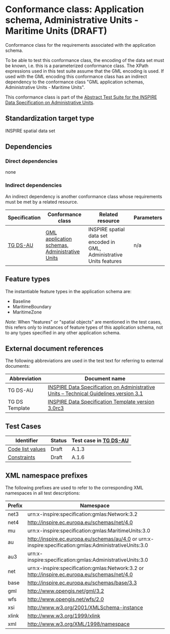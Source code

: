 # Conformance class: Application schema, Administrative Units - Maritime Units (DRAFT)

Conformance class for the requirements associated with the application schema. 

To be able to test this conformance class, the encoding of the data set must be known, i.e. this is a parameterized conformance class. The XPath expressions used in this test suite assume that the GML encoding is used. If used with the GML encoding this conformance class has an indirect dependency to the conformance class "GML application schemas, Administrative Units - Maritime Units".

This conformance class is part of the [Abstract Test Suite for the INSPIRE Data Specification on Administrative Units](http://inspire.ec.europa.eu/id/ats/data-au/3.1).

## Standardization target type

INSPIRE spatial data set

## Dependencies

### Direct dependencies

none

### Indirect dependencies

An indirect dependency is another conformance class whose requirements must be met by a related resource.

| Specification | Conformance class | Related resource | Parameters |
| ------------- | ----------------- | ---------------- | ---------- |
| [TG DS-AU](http://inspire.ec.europa.eu/id/ats/data-au/3.1/au-as/README#ref_TG_DS_HY) | [GML application schemas, Administrative Units](http://inspire.ec.europa.eu/id/ats/data-au/3.1/hy-gml) | INSPIRE spatial data set encoded in GML, Administrative Units features | n/a |
 
## Feature types <a name="feature-types"></a>

The instantiable feature types in the application schema are:

* Baseline
* MaritimeBoundary
* MaritimeZone

*Note*: When "features" or "spatial objects" are mentioned in the test cases, this refers only to instances of feature types of this application schema, not to any types specified in any other application schema.

## External document references

The following abbreviations are used in the test text for referring to external documents:

Abbreviation                     | Document name
-------------------------------- | --------------------------------------------------
TG DS-AU <a name="ref_TG_DS_AU"></a>   | [INSPIRE Data Specification on Administrative Units – Technical Guidelines version 3.1](http://inspire.ec.europa.eu/documents/Data_Specifications/INSPIRE_DataSpecification_AU_v3.1.pdf)
TG DS Template <a name="ref_TG_DS_tmpl"></a>   | [INSPIRE Data Specification Template version 3.0rc3](http://inspire.jrc.ec.europa.eu/documents/Data_Specifications/INSPIRE_DataSpecification_Template_v3.0rc3.pdf)

## Test Cases

| Identifier                                                        | Status   | Test case in [TG DS-AU](#ref_TG_DS_AU)  |
| ----------------------------------------------------------------- | -------- | ------------ |
| [Code list values](http://inspire.ec.europa.eu/id/ats/data-au/3.1/mu-as/code-list-values)  | Draft  | A.1.3  |
| [Constraints](http://inspire.ec.europa.eu/id/ats/data-au/3.1/au-mu-as/constraints)  | Draft  | A.1.6  |

## XML namespace prefixes <a name="namespaces"></a>

The following prefixes are used to refer to the corresponding XML namespaces in all test descriptions:

Prefix         | Namespace
-------------- | -------------------------------------------------
net3           | urn:x-inspire:specification:gmlas:Network:3.2
net4           | http://inspire.ec.europa.eu/schemas/net/4.0
mu           | urn:x-inspire:specification:gmlas:MaritimeUnits:3.0
au          | http://inspire.ec.europa.eu/schemas/au/4.0 or urn:x-inspire:specification:gmlas:AdministrativeUnits:3.0
au3          | urn:x-inspire:specification:gmlas:AdministrativeUnits:3.0
net            | urn:x-inspire:specification:gmlas:Network:3.2 or http://inspire.ec.europa.eu/schemas/net/4.0
base           | http://inspire.ec.europa.eu/schemas/base/3.3
gml            | http://www.opengis.net/gml/3.2
wfs            | http://www.opengis.net/wfs/2.0
xsi            | http://www.w3.org/2001/XMLSchema-instance
xlink          | http://www.w3.org/1999/xlink
xml            | http://www.w3.org/XML/1998/namespace

